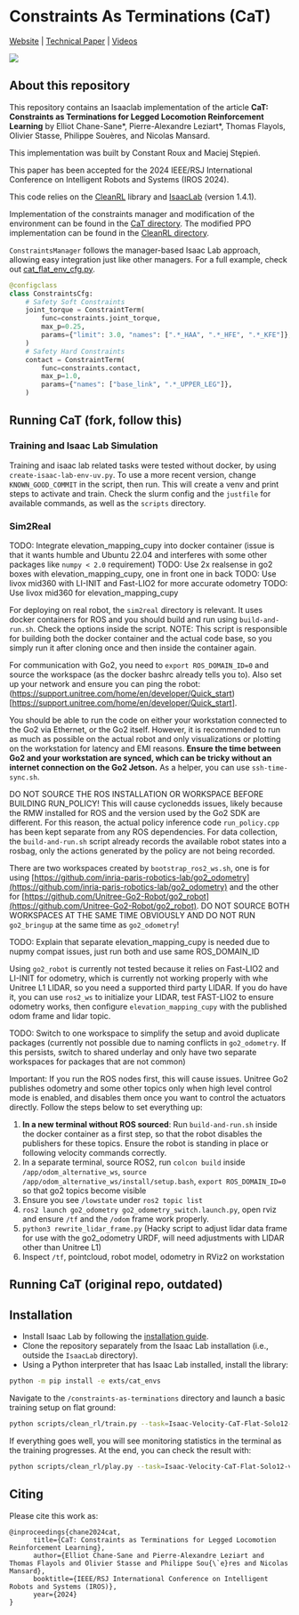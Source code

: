 # Constraints As Terminations (CaT)

[Website](https://constraints-as-terminations.github.io) | [Technical Paper](https://arxiv.org/abs/2403.18765) | [Videos](https://www.youtube.com/watch?v=crWoYTb8QvU)

![](assets/teaser.png)

## About this repository

This repository contains an Isaaclab implementation of the article **CaT: Constraints as Terminations for Legged Locomotion Reinforcement Learning** by Elliot Chane-Sane\*, Pierre-Alexandre Leziart\*, Thomas Flayols, Olivier Stasse, Philippe Souères, and Nicolas Mansard.

This implementation was built by Constant Roux and Maciej Stępień.

This paper has been accepted for the 2024 IEEE/RSJ International Conference on Intelligent Robots and Systems (IROS 2024).

This code relies on the [CleanRL](https://github.com/vwxyzjn/cleanrl) library and [IsaacLab](https://isaac-sim.github.io/IsaacLab/v1.4.1/index.html) (version 1.4.1).

Implementation of the constraints manager and modification of the environment can be found in the [CaT directory](exts/cat_envs/cat_envs/tasks/utils/cat/). The modified PPO implementation can be found in the [CleanRL directory](exts/cat_envs/cat_envs/tasks/utils/cleanrl/).

`ConstraintsManager` follows the manager-based Isaac Lab approach, allowing easy integration just like other managers. For a full example, check out [cat_flat_env_cfg.py](exts/cat_envs/cat_envs/tasks/locomotion/velocity/config/solo12/cat_flat_env_cfg.py).

```python
@configclass
class ConstraintsCfg:
    # Safety Soft Constraints
    joint_torque = ConstraintTerm(
        func=constraints.joint_torque,
        max_p=0.25,
        params={"limit": 3.0, "names": [".*_HAA", ".*_HFE", ".*_KFE"]},
    )
    # Safety Hard Constraints
    contact = ConstraintTerm(
        func=constraints.contact,
        max_p=1.0,
        params={"names": ["base_link", ".*_UPPER_LEG"]},
    )
```


## Running CaT (fork, follow this)

### Training and Isaac Lab Simulation

Training and isaac lab related tasks were tested without docker, by using `create-isaac-lab-env-uv.py`. To use a more recent version, change `KNOWN_GOOD_COMMIT` in the script, then run. This will create a venv and print steps to activate and train. Check the slurm config and the `justfile` for available commands, as well as the `scripts` directory.

### Sim2Real

TODO: Integrate elevation_mapping_cupy into docker container (issue is that it wants humble and Ubuntu 22.04 and interferes with some other packages like `numpy < 2.0` requirement)
TODO: Use 2x realsense in go2 boxes with elevation_mapping_cupy, one in front one in back
TODO: Use livox mid360 with LI-INIT and Fast-LIO2 for more accurate odometry
TODO: Use livox mid360 for elevation_mapping_cupy

For deploying on real robot, the `sim2real` directory is relevant. It uses docker containers for ROS and you should build and run using `build-and-run.sh`. Check the options inside the script. NOTE: This script is responsible for building both the docker container and the actual code base, so you simply run it after cloning once and then inside the container again.

For communication with Go2, you need to `export ROS_DOMAIN_ID=0` and source the workspace (as the docker bashrc already tells you to). Also set up your network and ensure you can ping the robot: (https://support.unitree.com/home/en/developer/Quick_start)[https://support.unitree.com/home/en/developer/Quick_start].

You should be able to run the code on either your workstation connected to the Go2 via Ethernet, or the Go2 itself. However, it is recommended to run as much as possible on the actual robot and only visualizations or plotting on the workstation for latency and EMI reasons. **Ensure the time between Go2 and your workstation are synced, which can be tricky without an internet connection on the Go2 Jetson.** As a helper, you can use `ssh-time-sync.sh`.

DO NOT SOURCE THE ROS INSTALLATION OR WORKSPACE BEFORE BUILDING RUN_POLICY! This will cause cyclonedds issues, likely because the RMW installed for ROS and the version used by the Go2 SDK are different. For this reason, the actual policy inference code `run_policy.cpp` has been kept separate from any ROS dependencies. For data collection, the `build-and-run.sh` script already records the available robot states into a rosbag, only the actions generated by the policy are not being recorded.

There are two workspaces created by `bootstrap_ros2_ws.sh`, one is for using [https://github.com/inria-paris-robotics-lab/go2_odometry](https://github.com/inria-paris-robotics-lab/go2_odometry) and the other for [https://github.com/Unitree-Go2-Robot/go2_robot](https://github.com/Unitree-Go2-Robot/go2_robot). DO NOT SOURCE BOTH WORKSPACES AT THE SAME TIME OBVIOUSLY AND DO NOT RUN `go2_bringup` at the same time as `go2_odometry`!

TODO: Explain that separate elevation_mapping_cupy is needed due to nupmy compat issues, just run both and use same ROS_DOMAIN_ID

Using `go2_robot` is currently not tested because it relies on Fast-LIO2 and LI-INIT for odometry, which is currently not working properly with whe Unitree L1 LIDAR, so you need a supported third party LIDAR. If you do have it, you can use `ros2_ws` to initialize your LIDAR, test FAST-LIO2 to ensure odometry works, then configure `elevation_mapping_cupy` with the published odom frame and lidar topic.

TODO: Switch to one workspace to simplify the setup and avoid duplicate packages (currently not possible due to naming conflicts in `go2_odometry`. If this persists, switch to shared underlay and only have two separate workspaces for packages that are not common)

Important: If you run the ROS nodes first, this will cause issues. Unitree Go2 publishes odometry and some other topics only when high level control mode is enabled, and disables them once you want to control the actuators directly. Follow the steps below to set everything up:

1. **In a new terminal without ROS sourced**: Run `build-and-run.sh` inside the docker container as a first step, so that the robot disables the publishers for these topics. Ensure the robot is standing in place or following velocity commands correctly.
2. In a separate terminal, source ROS2, run `colcon build` inside `/app/odom_alternative_ws`, `source /app/odom_alternative_ws/install/setup.bash`, `export ROS_DOMAIN_ID=0` so that go2 topics become visible
3. Ensure you see `/lowstate` under `ros2 topic list`
4. `ros2 launch go2_odometry go2_odometry_switch.launch.py`, open rviz and ensure `/tf` and the `/odom` frame work properly.
5. `python3 rewrite_lidar_frame.py` (Hacky script to adjust lidar data frame for use with the go2_odometry URDF, will need adjustments with LIDAR other than Unitree L1)
6. Inspect `/tf`, pointcloud, robot model, odometry in RViz2 on workstation

## Running CaT (original repo, outdated)

## Installation

- Install Isaac Lab by following the [installation guide](https://isaac-sim.github.io/IsaacLab/v1.4.1/source/setup/installation/index.html).
- Clone the repository separately from the Isaac Lab installation (i.e., outside the `IsaacLab` directory).
- Using a Python interpreter that has Isaac Lab installed, install the library:

```bash
python -m pip install -e exts/cat_envs
```
Navigate to the `/constraints-as-terminations` directory and launch a basic training setup on flat ground:

```bash
python scripts/clean_rl/train.py --task=Isaac-Velocity-CaT-Flat-Solo12-v0 --headless
```

If everything goes well, you will see monitoring statistics in the terminal as the training progresses. At the end, you can check the result with:

```bash
python scripts/clean_rl/play.py --task=Isaac-Velocity-CaT-Flat-Solo12-v0
```

## Citing

Please cite this work as:

```
@inproceedings{chane2024cat,
      title={CaT: Constraints as Terminations for Legged Locomotion Reinforcement Learning},
      author={Elliot Chane-Sane and Pierre-Alexandre Leziart and Thomas Flayols and Olivier Stasse and Philippe Sou{\`e}res and Nicolas Mansard},
      booktitle={IEEE/RSJ International Conference on Intelligent Robots and Systems (IROS)},
      year={2024}
}
```
